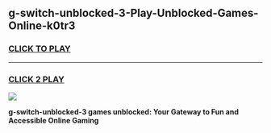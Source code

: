 
## g-switch-unblocked-3-Play-Unblocked-Games-Online-k0tr3
<h3>
<a href="https://premium76.site?title=g-switch-unblocked-3&ref=25A">CLICK TO PLAY</a></h3>
<hr>

<h3>
<a href="https://premium76.site?title=g-switch-unblocked-3&ref=25A">CLICK 2 PLAY</a>
  
</h3>

<a href="https://premium76.site?title=g-switch-unblocked-3&ref=25A"><img src="https://clearcache.store/games.png"></a>


**g-switch-unblocked-3 games unblocked: Your Gateway to Fun and Accessible Online Gaming**
